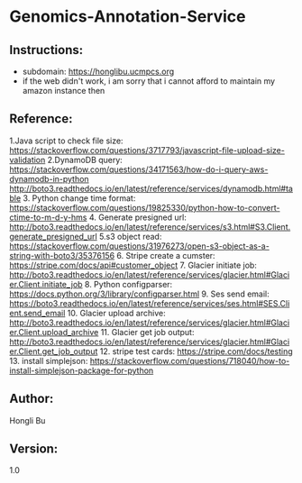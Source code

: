# Genomics-Annotation-Service
## Instructions:
- subdomain: https://honglibu.ucmpcs.org   
- if the web didn't work, i am sorry that i cannot afford to maintain my amazon instance then
## Reference:
  1.Java script to check file size: https://stackoverflow.com/questions/3717793/javascript-file-upload-size-validation
  2.DynamoDB query: https://stackoverflow.com/questions/34171563/how-do-i-query-aws-dynamodb-in-python http://boto3.readthedocs.io/en/latest/reference/services/dynamodb.html#table
  3. Python change time format: https://stackoverflow.com/questions/19825330/python-how-to-convert-ctime-to-m-d-y-hms
  4. Generate presigned url: http://boto3.readthedocs.io/en/latest/reference/services/s3.html#S3.Client.generate_presigned_url
  5.s3 object read: https://stackoverflow.com/questions/31976273/open-s3-object-as-a-string-with-boto3/35376156
  6. Stripe create a cumster: https://stripe.com/docs/api#customer_object
  7. Glacier initiate job: http://boto3.readthedocs.io/en/latest/reference/services/glacier.html#Glacier.Client.initiate_job
  8. Python configparser: https://docs.python.org/3/library/configparser.html
  9. Ses send email: https://boto3.readthedocs.io/en/latest/reference/services/ses.html#SES.Client.send_email
  10. Glacier upload archive: http://boto3.readthedocs.io/en/latest/reference/services/glacier.html#Glacier.Client.upload_archive
  11. Glacier get job output:   http://boto3.readthedocs.io/en/latest/reference/services/glacier.html#Glacier.Client.get_job_output
  12. stripe test cards: https://stripe.com/docs/testing
  13. install simplejson: https://stackoverflow.com/questions/718040/how-to-install-simplejson-package-for-python 

## Author:
Hongli Bu

## Version:
1.0
